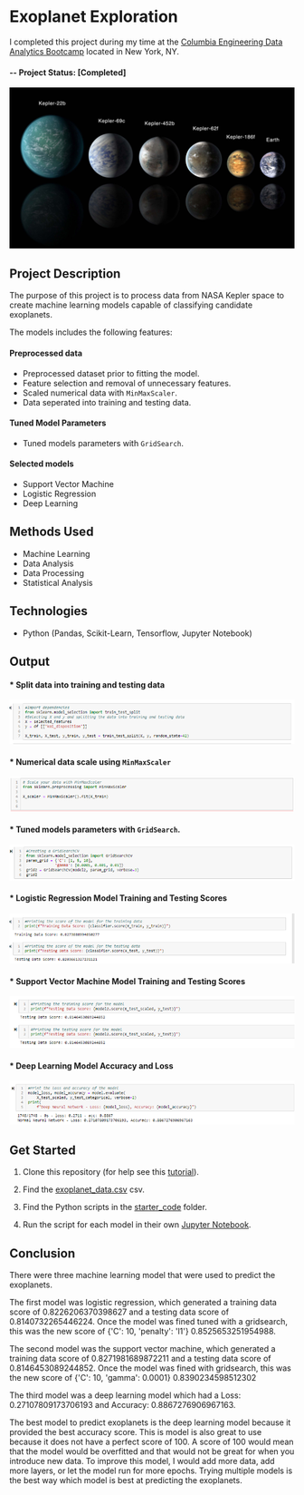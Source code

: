 ﻿# Exoplanet Exploration

I completed this project during my time at the [Columbia Engineering Data Analytics Bootcamp](https://bootcamp.cvn.columbia.edu/data/nyc/landing/?s=Google-Brand&pkw=%2Bdata%20%2Banalytics%20%2Bcolumbia&pcrid=392444639754&pmt=b&utm_source=google&utm_medium=cpc&utm_campaign=%5BS%5D_GRD_Data_Brand_ALL_NYC_BMM_New&utm_term=%2Bdata%20%2Banalytics%20%2Bcolumbia&utm_content=392444639754&s=google&k=%2Bdata%20%2Banalytics%20%2Bcolumbia&gclid=Cj0KCQiA2b7uBRDsARIsAEE9XpFH-2wU0-_7jtxCV_PCkGBR0prlyKtvpF2-nAWU1tO4oYci5h1QStsaAsg5EALw_wcB&gclsrc=aw.ds) located in New York, NY.


#### -- Project Status: [Completed]


![exoplanets.jpg](Images/exoplanets.jpg)

## Project Description

The purpose of this project is to process data from NASA Kepler space to create machine learning models capable of classifying candidate exoplanets.

The models includes the following features:

#### Preprocessed data

* Preprocessed dataset prior to fitting the model.
* Feature selection and removal of unnecessary features.
* Scaled numerical data with `MinMaxScaler`.
* Data seperated into training and testing data.

#### Tuned Model Parameters

* Tuned models parameters with `GridSearch`.

#### Selected models
* Support Vector Machine 
* Logistic Regression
* Deep Learning 




## Methods Used
* Machine Learning
* Data Analysis 
* Data Processing
* Statistical Analysis

## Technologies
* Python (Pandas, Scikit-Learn, Tensorflow, Jupyter Notebook)

## Output 

####  * Split data into training and testing data 

![split data](Images/splitdata.PNG)

#### * Numerical data scale using `MinMaxScaler`

![MinMaxScaler](Images/Minmaxscaler.PNG)

#### * Tuned models parameters with `GridSearch`.


![grid search](Images/gridsearch.PNG)


#### * Logistic Regression Model Training and Testing Scores

![Logistic Regression](Images/logisticregressionscore.PNG)

#### * Support Vector Machine Model Training and Testing Scores

![SVM](Images/SVM.PNG)

#### * Deep Learning Model Accuracy and Loss

![deep learning](Images/deeplearning.PNG)


## Get Started


1. Clone this repository (for help see this [tutorial](https://help.github.com/articles/cloning-a-repository/)).
2. Find the [exoplanet_data.csv](https://github.com/CarolineDelva/ExoplanetExploration-Machine-Learning-Project/blob/master/starter_code/exoplanet_data.csv) csv.
3. Find the Python scripts in the [starter_code](https://github.com/CarolineDelva/ExoplanetExploration-Machine-Learning-Project/tree/master/starter_code) folder.

4. Run the script for each model in their own [Jupyter Notebook](https://jupyter.org/).

## Conclusion

There were three machine learning model that were used to predict the exoplanets. 

The first model was logistic regression, which generated a training data score of 0.8226206370398627 and a
testing data score of 0.8140732265446224. Once the model was fined tuned with a gridsearch, this was the new score of 
{'C': 10, 'penalty': 'l1'} 0.8525653251954988.

The second model was the support vector machine, which generated a training data score of 0.8271981689872211 and a 
testing data score of 0.8146453089244852. Once the model was fined with gridsearch, this was the new score of 
{'C': 10, 'gamma': 0.0001} 0.8390234598512302

The third model was a deep learning model which had a Loss: 0.27107809173706193 and Accuracy: 0.8867276906967163. 

The best model to predict exoplanets is the deep learning model because it provided the best accuracy score. This is model is also 
great to use because it does not have a perfect score of 100. A score of 100 would mean that the model would be overfitted and that would 
not be great for when you introduce new data. To improve this model, I would add more data, add more layers, or let the model run for more epochs.
Trying multiple models is the best way which model is best at predicting the exoplanets.  
